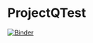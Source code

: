 # ProjectQTest

[![Binder](https://mybinder.org/badge_logo.svg)](https://mybinder.org/v2/gh/EliasCombarro/ProjectQTest/master)

